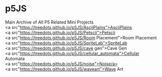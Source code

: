 # p5JS
Main Archive of All P5 Related Mini Projects<br>
<a src"https://treedots.github.io/p5JS/AsciiPlains">AsciiPlains</a><br>
<a src"https://treedots.github.io/p5JS/Petscii">Petscii</a><br>
<a src"https://treedots.github.io/p5JS/Room Placement">Room Placement</a><br>
<a src"https://treedots.github.io/p5JS/SpriteLab">SpriteLab</a><br>
<a src"https://treedots.github.io/p5JS/cave gen">Cave Gen</a><br>
<a src"https://treedots.github.io/p5JS/cellular_automata">Cellular Automata</a><br>
<a src"https://treedots.github.io/p5JS/noise">Noise/a><br>
<a src"https://treedots.github.io/p5JS/waveart">Wave Art</a><br>
